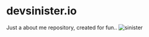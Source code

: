 # devsinister.io

Just a about me repository, created for fun.. ![sinister](https://user-images.githubusercontent.com/82326586/133948544-0e06abc4-b333-46bc-bdcc-4c435074022c.jpg)
